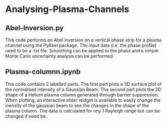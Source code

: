 # Analysing-Plasma-Channels

## Abel-Inversion.py

This code performs an Abel inversion on a vertical phase strip for a plasma channel using the PyAbel package. The input data (i.e. the phase profile) need to be a .txt file. Smoothing can be applied to the phase and a simple Monte Carlo uncertainty analysis can be performed.

## Plasma-columnn.ipynb

This code contains 2 labelled parts. The first part plots a 3D surface plot of the normalised intensity of a Gaussian Beam.
The second part plots the 2D shape of a Helium plasma column generated through barrier suppression. When plotting, an interactive slider widget is available to easily change the inensity of the gaussian beam to see the changes in the shape of the plasma column. The data is calculated for ony 1 Rayleigh range but can be changed if need be.
